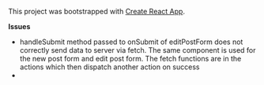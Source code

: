 This project was bootstrapped with [Create React App](https://github.com/facebookincubator/create-react-app).

**Issues**
- handleSubmit method passed to onSubmit of editPostForm does not correctly send data to server via fetch. The same component is used for the new post form and edit post form.  The fetch functions are in the actions which then dispatch another action on success
- 